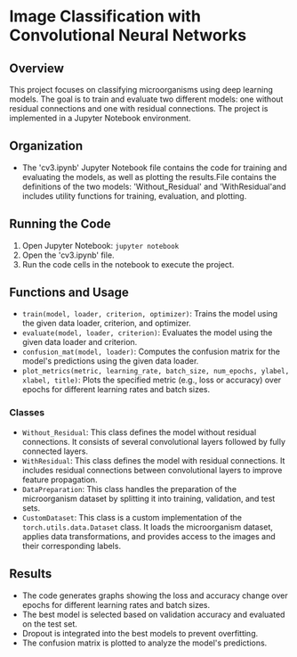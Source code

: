 # Image Classification with Convolutional Neural Networks

## Overview
This project focuses on classifying microorganisms using deep learning models. The goal is to train and evaluate two different models: one without residual connections and one with residual connections. The project is implemented in a Jupyter Notebook environment.

## Organization 
- The 'cv3.ipynb' Jupyter Notebook file contains the code for training and evaluating the models, as well as plotting the results.File contains the definitions of the two models: 'Without_Residual' and 'WithResidual'and includes utility functions for training, evaluation, and plotting.
## Running the Code
1. Open Jupyter Notebook: `jupyter notebook`
2. Open the 'cv3.ipynb' file.
3. Run the code cells in the notebook to execute the project.

## Functions and Usage
- `train(model, loader, criterion, optimizer)`: Trains the model using the given data loader, criterion, and optimizer.
- `evaluate(model, loader, criterion)`: Evaluates the model using the given data loader and criterion.
- `confusion_mat(model, loader)`: Computes the confusion matrix for the model's predictions using the given data loader.
- `plot_metrics(metric, learning_rate, batch_size, num_epochs, ylabel, xlabel, title)`: Plots the specified metric (e.g., loss or accuracy) over epochs for different learning rates and batch sizes.

### Classes
- `Without_Residual`: This class defines the model without residual connections. It consists of several convolutional layers followed by fully connected layers.
- `WithResidual`: This class defines the model with residual connections. It includes residual connections between convolutional layers to improve feature propagation.
- `DataPreparation`: This class handles the preparation of the microorganism dataset by splitting it into training, validation, and test sets.
- `CustomDataset`: This class is a custom implementation of the `torch.utils.data.Dataset` class. It loads the microorganism dataset, applies data transformations, and provides access to the images and their corresponding labels.

## Results
- The code generates graphs showing the loss and accuracy change over epochs for different learning rates and batch sizes.
- The best model is selected based on validation accuracy and evaluated on the test set.
- Dropout is integrated into the best models to prevent overfitting.
- The confusion matrix is plotted to analyze the model's predictions.
